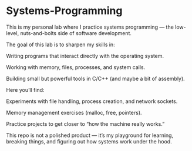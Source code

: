 # Systems-Programming

This is my personal lab where I practice systems programming — the low-level, nuts-and-bolts side of software development.

The goal of this lab is to sharpen my skills in:

Writing programs that interact directly with the operating system.

Working with memory, files, processes, and system calls.

Building small but powerful tools in C/C++ (and maybe a bit of assembly).

Here you’ll find:

Experiments with file handling, process creation, and network sockets.

Memory management exercises (malloc, free, pointers).

Practice projects to get closer to “how the machine really works.”

This repo is not a polished product — it’s my playground for learning, breaking things, and figuring out how systems work under the hood.
